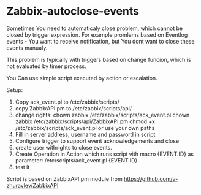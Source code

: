 # Zabbix-autoclose-events

Sometimes You need to automaticaly close problem, which cannot be closed by trigger expression. For example promlems based on Eventlog events - You want to receive notification, but You dont want to close these events manualy. 

This problem is typically with triggers based on change funcion, which is not evaluated by timer process.

You Can use simple script executed by action or escalation. 

Setup:
1. Copy ack_event.pl to /etc/zabbix/scripts/
2. copy ZabbixAPI.pm to /etc/zabbix/scripts/api/
3. change rights: chown zabbix  /etc/zabbix/scripts/ack_event.pl
                  chown zabbix  /etc/zabbix/scripts/api/ZabbixAPI.pm
                  chmod +x /etc/zabbix/scripts/ack_event.pl
   or use your own paths
4. Fill in server address, username and password in script
5. Configure trigger to support event acknowledgements and close
6. create user withrights to close events.
7. Create Operation in Action which runs script vith macro {EVENT.ID} as parameter:
   /etc/scripts/ack_event.pl {EVENT.ID}
8. test it

Script is based on ZabbixAPI.pm module from https://github.com/v-zhuravlev/ZabbixAPI

